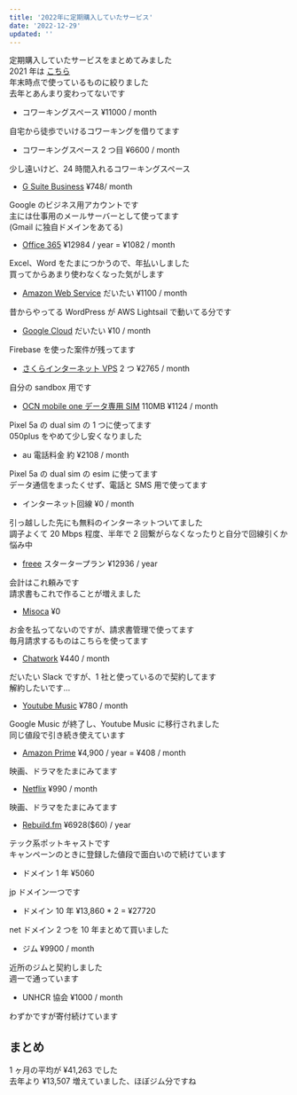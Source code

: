 ```yaml
---
title: '2022年に定期購入していたサービス'
date: '2022-12-29'
updated: ''
---
```


定期購入していたサービスをまとめてみました  
2021 年は [こちら](https://blog.freks.jp/subscription-2021)  
年末時点で使っているものに絞りました  
去年とあんまり変わってないです

- コワーキングスペース ¥11000 / month

自宅から徒歩でいけるコワーキングを借りてます

- コワーキングスペース 2 つ目 ¥6600 / month

少し遠いけど、24 時間入れるコワーキングスペース

- [G Suite Business](https://gsuite.google.co.jp/intl/ja/solutions/) ¥748/ month

Google のビジネス用アカウントです  
主には仕事用のメールサーバーとして使ってます  
(Gmail に独自ドメインをあてる)

- [Office 365](https://www.office.com/?omkt=ja-jp) ¥12984 / year = ¥1082 / month

Excel、Word をたまにつかうので、年払いしました  
買ってからあまり使わなくなった気がします

- [Amazon Web Service](https://aws.amazon.com/jp/) だいたい ¥1100 / month

昔からやってる WordPress が AWS Lightsail で動いてる分です

- [Google Cloud](https://cloud.google.com/) だいたい ¥10 / month

Firebase を使った案件が残ってます

- [さくらインターネット VPS](https://vps.sakura.ad.jp/) 2 つ ¥2765 / month

自分の sandbox 用です

- [OCN mobile one データ専用 SIM](https://www.ntt.com/personal/services/mobile/one/sim.html) 110MB ¥1124 / month

Pixel 5a の dual sim の 1 つに使ってます  
050plus をやめて少し安くなりました

- au 電話料金 約 ¥2108 / month

Pixel 5a の dual sim の esim に使ってます  
データ通信をまったくせず、電話と SMS 用で使ってます

- インターネット回線 ¥0 / month

引っ越しした先にも無料のインターネットついてました  
調子よくて 20 Mbps 程度、半年で 2 回繋がらなくなったりと自分で回線引くか悩み中

- [freee](https://www.freee.co.jp/) スタータープラン ¥12936 / year

会計はこれ頼みです  
請求書もこれで作ることが増えました

- [Misoca](https://www.freee.co.jp://www.misoca.jp/) ¥0

お金を払ってないのですが、請求書管理で使ってます  
毎月請求するものはこちらを使ってます

- [Chatwork](https://go.chatwork.com/ja/) ¥440 / month

だいたい Slack ですが、1 社と使っているので契約してます  
解約したいです...

- [Youtube Music](https://play.google.com/music/) ¥780 / month

Google Music が終了し、Youtube Music に移行されました  
同じ値段で引き続き使えています

- [Amazon Prime](https://www.amazon.co.jp/amazonprime) ¥4,900 / year = ¥408 / month

映画、ドラマをたまにみてます

- [Netflix](https://www.netflix.com/jp/) ¥990 / month

映画、ドラマをたまにみてます

- [Rebuild.fm](https://rebuild.fm/) ¥6928($60) / year

テック系ポットキャストです  
キャンペーンのときに登録した値段で面白いので続けています

- ドメイン 1 年 ¥5060

jp ドメイン一つです

- ドメイン 10 年 ¥13,860 \* 2 = ¥27720

net ドメイン 2 つを 10 年まとめて買いました

- ジム ¥9900 / month

近所のジムと契約しました  
週一で通っています

- UNHCR 協会 ¥1000 / month

わずかですが寄付続けています

## まとめ

1 ヶ月の平均が ¥41,263 でした  
去年より ¥13,507 増えていました、ほぼジム分ですね
